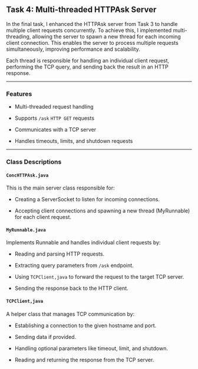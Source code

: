 ## Task 4: Multi-threaded HTTPAsk Server

In the final task, I enhanced the HTTPAsk server from Task 3 to handle multiple client requests concurrently. 
To achieve this, I implemented multi-threading, allowing the server to spawn a new thread for each incoming client connection. 
This enables the server to process multiple requests simultaneously, improving performance and scalability.

Each thread is responsible for handling an individual client request, performing the TCP query, and sending back the result in an HTTP response.

***
### Features

  - Multi-threaded request handling

  - Supports `/ask` `HTTP GET` requests

  - Communicates with a TCP server

  - Handles timeouts, limits, and shutdown requests

***
### Class Descriptions

#### `ConcHTTPAsk.java`

This is the main server class responsible for:

- Creating a ServerSocket to listen for incoming connections.

- Accepting client connections and spawning a new thread (MyRunnable) for each client request.




#### `MyRunnable.java`

Implements Runnable and handles individual client requests by:

- Reading and parsing HTTP requests.

- Extracting query parameters from `/ask` endpoint.

- Using `TCPClient,java` to forward the request to the target TCP server.

- Sending the response back to the HTTP client.


#### `TCPClient,java`

A helper class that manages TCP communication by:

- Establishing a connection to the given hostname and port.

- Sending data if provided.

- Handling optional parameters like timeout, limit, and shutdown.

- Reading and returning the response from the TCP server.
